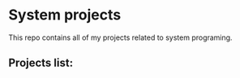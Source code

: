 # System projects
This repo contains all of my projects related to system programing.

## Projects list:

